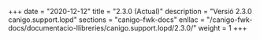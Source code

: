 +++
date        = "2020-12-12"
title       = "2.3.0 (Actual)"
description = "Versió 2.3.0 canigo.support.lopd"
sections    = "canigo-fwk-docs"
enllac		= "/canigo-fwk-docs/documentacio-llibreries/canigo.support.lopd/2.3.0/"
weight		= 1
+++
